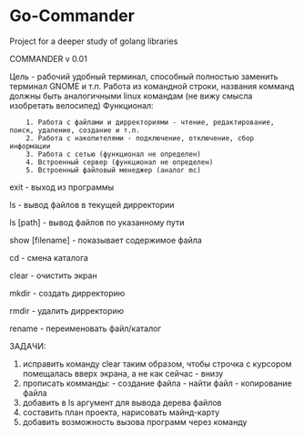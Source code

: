 # Go-Commander
Project for a deeper study of golang libraries

COMMANDER v 0.01

Цель - рабочий удобный терминал, способный полностью заменить терминал GNOME и т.п. Работа из командной строки, названия комманд должны быть аналогичными linux командам (не вижу смысла изобретать велосипед)
Функционал:

        1. Работа с файлами и дирректориями - чтение, редактирование, поиск, удаление, создание и т.п.
        2. Работа с накопителями - подключение, отключение, сбор информации
        3. Работа с сетью (функционал не определен)
        4. Встроенный сервер (функционал не определен)
        5. Встроенный файловый менеджер (аналог mc)


exit            -       выход из программы

ls              -       вывод файлов в текущей дирректории

ls [path]       -       вывод файлов по указанному пути

show [filename] -       показывает содержимое файла

cd              -       смена каталога

clear           -       очистить экран

mkdir           -       создать дирректорию

rmdir           -       удалить дирректорию

rename          -       переименовать файл/каталог







ЗАДАЧИ:
1) исправить команду clear таким образом, чтобы строчка с курсором помещалась вверх экрана, а не как сейчас - внизу
2) прописать комманды:
        - создание файла
        - найти файл
        - копирование файла
3) добавить в ls аргумент для вывода дерева файлов
4) составить план проекта, нарисовать майнд-карту
5) добавить возможность вызова программ через команду